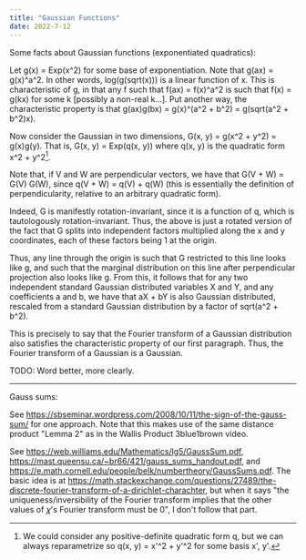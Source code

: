 ```yaml
---
title: "Gaussian Functions"
date: 2022-7-12
---
```

Some facts about Gaussian functions (exponentiated quadratics):

Let g(x) = Exp(x^2) for some base of exponentiation. Note that g(ax) = g(x)^a^2. In other words, log(g(sqrt(x))) is a linear function of x. This is characteristic of g, in that any f such that f(ax) = f(x)^a^2 is such that f(x) = g(kx) for some k \[possibly a non-real k...\]. Put another way, the characteristic property is that g(ax)g(bx) = g(x)^(a^2 + b^2) = g(sqrt(a^2 + b^2)x).

Now consider the Gaussian in two dimensions, G(x, y) = g(x^2 + y^2) = g(x)g(y). That is, G(x, y) = Exp(q(x, y)) where q(x, y) is the quadratic form x^2 + y^2[^QuadraticForm].

[^QuadraticForm]: We could consider any positive-definite quadratic form q, but we can always reparametrize so q(x, y) = x'^2 + y'^2 for some basis x', y'.

Note that, if V and W are perpendicular vectors, we have that G(V + W) = G(V) G(W), since q(V + W) = q(V) + q(W) (this is essentially the definition of perpendicularity, relative to an arbitrary quadratic form).

Indeed, G is manifestly rotation-invariant, since it is a function of q, which is tautologously rotation-invariant. Thus, the above is just a rotated version of the fact that G splits into independent factors multiplied along the x and y coordinates, each of these factors being 1 at the origin.

Thus, any line through the origin is such that G restricted to this line looks like g, and such that the marginal distribution on this line after perpendicular projection also looks like g. From this, it follows that for any two independent standard Gaussian distributed variables X and Y, and any coefficients a and b, we have that aX + bY is also Gaussian distributed, rescaled from a standard Gaussian distribution by a factor of sqrt(a^2 + b^2).

This is precisely to say that the Fourier transform of a Gaussian distribution also satisfies the characteristic property of our first paragraph. Thus, the Fourier transform of a Gaussian is a Gaussian.

TODO: Word better, more clearly.

***

Gauss sums:

See https://sbseminar.wordpress.com/2008/10/11/the-sign-of-the-gauss-sum/ for one approach. Note that this makes use of the same distance product "Lemma 2" as in the Wallis Product 3blue1brown video.

See https://web.williams.edu/Mathematics/lg5/GaussSum.pdf, https://mast.queensu.ca/~br66/421/gauss_sums_handout.pdf, and https://e.math.cornell.edu/people/belk/numbertheory/GaussSums.pdf. The basic idea is at https://math.stackexchange.com/questions/27489/the-discrete-fourier-transform-of-a-dirichlet-charachter, but when it says "the uniqueness/inversibility of the Fourier transform implies that the other values of 𝜒's Fourier transform must be 0", I don't follow that part.
